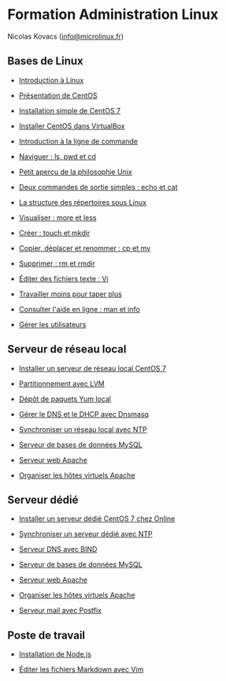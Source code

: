 Formation Administration Linux 
==============================

Nicolas Kovacs (info@microlinux.fr)

Bases de Linux
--------------

* [Introduction à Linux](https://github.com/kikinovak/formation-linux/blob/master/cours/Linux.md)

* [Présentation de CentOS](https://github.com/kikinovak/formation-linux/blob/master/cours/CentOS.md)

* [Installation simple de CentOS 7](https://github.com/kikinovak/formation-linux/blob/master/cours/Install-Simple-CentOS-7.md)

* [Installer CentOS dans VirtualBox](https://github.com/kikinovak/formation-linux/blob/master/cours/VirtualBox.md)

* [Introduction à la ligne de commande](https://github.com/kikinovak/formation-linux/blob/master/cours/Console-01-Introduction.md)

* [Naviguer : ls, pwd et cd](https://github.com/kikinovak/formation-linux/blob/master/cours/Console-02-Naviguer.md)

* [Petit aperçu de la philosophie Unix](https://github.com/kikinovak/formation-linux/blob/master/cours/Console-03-Philosophie-Unix.md)

* [Deux commandes de sortie simples : echo et cat](https://github.com/kikinovak/formation-linux/blob/master/cours/Console-04-Sortie.md)

* [La structure des répertoires sous Linux](https://github.com/kikinovak/formation-linux/blob/master/cours/Console-05-Arborescence.md)

* [Visualiser : more et less](https://github.com/kikinovak/formation-linux/blob/master/cours/Console-06-Visualiser.md)

* [Créer : touch et mkdir](https://github.com/kikinovak/formation-linux/blob/master/cours/Console-07-Creer.md)

* [Copier, déplacer et renommer : cp et mv](https://github.com/kikinovak/formation-linux/blob/master/cours/Console-08-Copier.md)

* [Supprimer : rm et rmdir](https://github.com/kikinovak/formation-linux/blob/master/cours/Console-09-Supprimer.md)

* [Éditer des fichiers texte : Vi](https://github.com/kikinovak/formation-linux/blob/master/cours/Console-10-Vim.md)

* [Travailler moins pour taper plus](https://github.com/kikinovak/formation-linux/blob/master/cours/Console-11-Confort.md)

* [Consulter l'aide en ligne : man et info](https://github.com/kikinovak/formation-linux/blob/master/cours/Console-12-Aide.md)

* [Gérer les utilisateurs](https://github.com/kikinovak/formation-linux/blob/master/cours/Console-13-Utilisateurs.md)


Serveur de réseau local
-----------------------

* [Installer un serveur de réseau local CentOS 7](https://github.com/kikinovak/formation-linux/blob/master/cours/Install-Serveur-LAN-CentOS-7.md)

* [Partitionnement avec LVM](https://github.com/kikinovak/formation-linux/blob/master/cours/LVM.md)

* [Dépôt de paquets Yum local](https://github.com/kikinovak/formation-linux/blob/master/cours/Yum-Depot-Local.md)

* [Gérer le DNS et le DHCP avec Dnsmasq](https://github.com/kikinovak/formation-linux/blob/master/cours/Dnsmasq.md)

* [Synchroniser un réseau local avec NTP](https://github.com/kikinovak/formation-linux/blob/master/cours/NTP-LAN.md)

* [Serveur de bases de données MySQL](https://github.com/kikinovak/formation-linux/blob/master/cours/MySQL.md)

* [Serveur web Apache](https://github.com/kikinovak/formation-linux/blob/master/cours/Apache.md)

* [Organiser les hôtes virtuels Apache](https://github.com/kikinovak/formation-linux/blob/master/cours/Apache-Vhosts.md)


Serveur dédié
-------------

* [Installer un serveur dédié CentOS 7 chez Online](https://github.com/kikinovak/formation-linux/blob/master/cours/Install-Dedibox-CentOS-7.md)

* [Synchroniser un serveur dédié avec NTP](https://github.com/kikinovak/formation-linux/blob/master/cours/NTP-Dedibox.md)

* [Serveur DNS avec BIND](https://github.com/kikinovak/formation-linux/blob/master/cours/BIND.md)

* [Serveur de bases de données MySQL](https://github.com/kikinovak/formation-linux/blob/master/cours/MySQL.md)

* [Serveur web Apache](https://github.com/kikinovak/formation-linux/blob/master/cours/Apache.md)

* [Organiser les hôtes virtuels Apache](https://github.com/kikinovak/formation-linux/blob/master/cours/Apache-Vhosts.md)

* [Serveur mail avec Postfix](https://github.com/kikinovak/formation-linux/blob/master/cours/Postfix.md)


Poste de travail
----------------

* [Installation de Node.js](https://github.com/kikinovak/formation-linux/blob/master/cours/Nodejs.md)

* [Éditer les fichiers Markdown avec Vim](https://github.com/kikinovak/formation-linux/blob/master/cours/Vim-Markdown.md)

